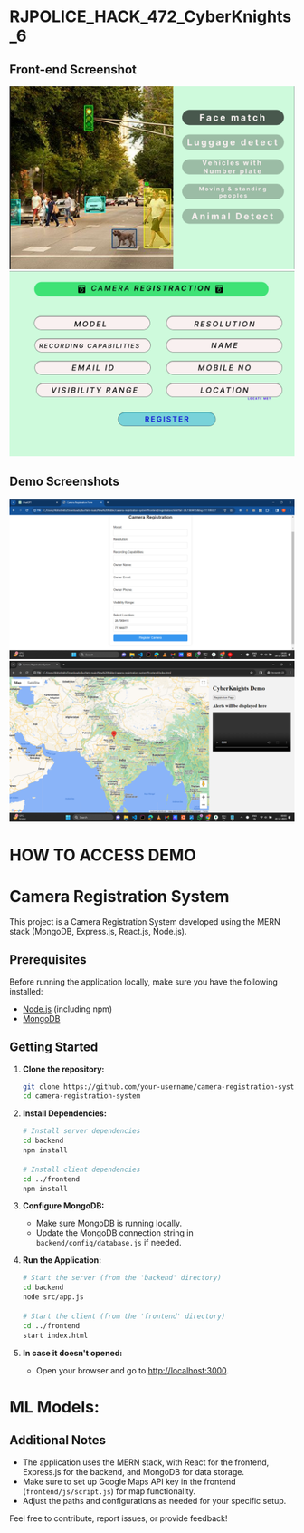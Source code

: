 # RJPOLICE_HACK_472_CyberKnights_6
## Front-end Screenshot
![Control Dashboard](https://github.com/aksweb/RJPOLICE_HACK_472_CyberKnights_6/blob/main/ongoing_frontend/screenshots/1.png)
![Registration](https://github.com/aksweb/RJPOLICE_HACK_472_CyberKnights_6/blob/main/ongoing_frontend/screenshots/2.png)

## Demo Screenshots
![Registration](https://github.com/aksweb/RJPOLICE_HACK_472_CyberKnights_6/blob/main/demo_working/screenshots/Screenshot%20(1697).png)
![Registration](https://github.com/aksweb/RJPOLICE_HACK_472_CyberKnights_6/blob/main/demo_working/screenshots/Screenshot%20(1699).png)
# HOW TO ACCESS DEMO
# Camera Registration System

This project is a Camera Registration System developed using the MERN stack (MongoDB, Express.js, React.js, Node.js).

## Prerequisites

Before running the application locally, make sure you have the following installed:

- [Node.js](https://nodejs.org/) (including npm)
- [MongoDB](https://www.mongodb.com/try/download/community)

## Getting Started

1. **Clone the repository:**

    ```bash
    git clone https://github.com/your-username/camera-registration-system.git
    cd camera-registration-system
    ```

2. **Install Dependencies:**

    ```bash
    # Install server dependencies
    cd backend
    npm install

    # Install client dependencies
    cd ../frontend
    npm install
    ```

3. **Configure MongoDB:**

    - Make sure MongoDB is running locally.
    - Update the MongoDB connection string in `backend/config/database.js` if needed.

4. **Run the Application:**

    ```bash
    # Start the server (from the 'backend' directory)
    cd backend
    node src/app.js

    # Start the client (from the 'frontend' directory)
    cd ../frontend
    start index.html
    ```

5. **In case it doesn't opened:**

    - Open your browser and go to [http://localhost:3000](http://localhost:3000).

# ML Models:


## Additional Notes

- The application uses the MERN stack, with React for the frontend, Express.js for the backend, and MongoDB for data storage.
- Make sure to set up Google Maps API key in the frontend (`frontend/js/script.js`) for map functionality.
- Adjust the paths and configurations as needed for your specific setup.

Feel free to contribute, report issues, or provide feedback!

